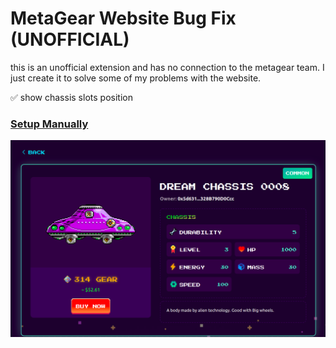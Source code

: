 # MetaGear Website Bug Fix (UNOFFICIAL)
this is an unofficial extension and has no connection to the metagear team. I just create it to solve some of my problems with the website.

✅ show chassis slots position

### [Setup Manually](https://github.com/codegamez/metagear-bug-fix/blob/master/MANUAL-SETUP.md)

![](https://raw.githubusercontent.com/codegamez/metagear-bug-fix/master/images/Screenshot-20220402010139-1308x817.png)
